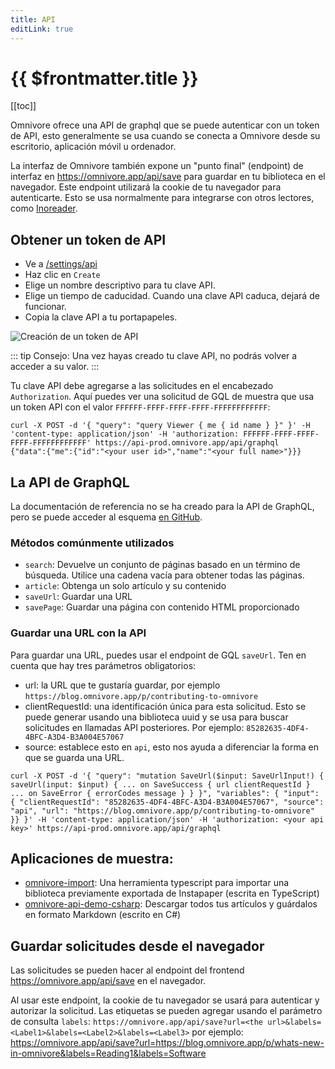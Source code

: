 ```yaml
---
title: API
editLink: true
---
```


# {{ $frontmatter.title }}

[[toc]]

Omnivore ofrece una API de graphql que se puede autenticar con un token de API, esto generalmente se usa cuando se conecta a Omnivore desde su escritorio, aplicación móvil u ordenador.

La interfaz de Omnivore también expone un "punto final" (endpoint) de interfaz en https://omnivore.app/api/save para guardar en tu biblioteca en el navegador. Este endpoint utilizará la cookie de tu navegador para autenticarte. Esto se usa normalmente para integrarse con otros lectores, como [Inoreader](https://www.inoreader.com/).

## Obtener un token de API

- Ve a [/settings/api](https://omnivore.app/settings/api)
- Haz clic en `Create`
- Elige un nombre descriptivo para tu clave API.
- Elige un tiempo de caducidad. Cuando una clave API caduca, dejará de funcionar.
- Copia la clave API a tu portapapeles.

![Creación de un token de API](./images/web-create-api-token.png)

::: tip Consejo: Una vez hayas creado tu clave API, no podrás volver a acceder a su valor.
:::

Tu clave API debe agregarse a las solicitudes en el encabezado `Authorization`. Aquí puedes ver una solicitud de GQL de muestra que usa un token API con el valor `FFFFFF-FFFF-FFFF-FFFF-FFFFFFFFFFFF`:

```
curl -X POST -d '{ "query": "query Viewer { me { id name } }" }' -H 'content-type: application/json' -H 'authorization: FFFFFF-FFFF-FFFF-FFFF-FFFFFFFFFFFF' https://api-prod.omnivore.app/api/graphql
{"data":{"me":{"id":"<your user id>","name":"<your full name>"}}}
```

## La API de GraphQL

La documentación de referencia no se ha creado para la API de GraphQL, pero se puede acceder al esquema [en GitHub](https://github.com/omnivore-app/omnivore/blob/main/packages/api/src/schema.ts).

### Métodos comúnmente utilizados

- `search`: Devuelve un conjunto de páginas basado en un término de búsqueda. Utilice una cadena vacía para obtener todas las páginas.
- `article`: Obtenga un solo artículo y su contenido
- `saveUrl`: Guardar una URL
- `savePage`: Guardar una página con contenido HTML proporcionado

### Guardar una URL con la API

Para guardar una URL, puedes usar el endpoint de GQL `saveUrl`. Ten en cuenta que hay tres parámetros obligatorios:

- url: la URL que te gustaría guardar, por ejemplo `https://blog.omnivore.app/p/contributing-to-omnivore`
- clientRequestId: una identificación única para esta solicitud. Esto se puede generar usando una biblioteca uuid y se usa para buscar solicitudes en llamadas API posteriores. Por ejemplo: `85282635-4DF4-4BFC-A3D4-B3A004E57067`
- source: establece esto en `api`, esto nos ayuda a diferenciar la forma en que se guarda una URL.

```
curl -X POST -d '{ "query": "mutation SaveUrl($input: SaveUrlInput!) { saveUrl(input: $input) { ... on SaveSuccess { url clientRequestId } ... on SaveError { errorCodes message } } }", "variables": { "input": { "clientRequestId": "85282635-4DF4-4BFC-A3D4-B3A004E57067", "source": "api", "url": "https://blog.omnivore.app/p/contributing-to-omnivore" }} }' -H 'content-type: application/json' -H 'authorization: <your api key>' https://api-prod.omnivore.app/api/graphql
```

## Aplicaciones de muestra:

- [omnivore-import](https://github.com/davidohlin/instapaper-to-omnivore-import): Una herramienta typescript para importar una biblioteca previamente exportada de Instapaper (escrita en TypeScript)
- [omnivore-api-demo-csharp](https://github.com/laurentkempe/omnivore-api-demo-csharp): Descargar todos tus artículos y guárdalos en formato Markdown (escrito en C#)

## Guardar solicitudes desde el navegador

Las solicitudes se pueden hacer al endpoint del frontend https://omnivore.app/api/save en el navegador.

Al usar este endpoint, la cookie de tu navegador se usará para autenticar y autorizar la solicitud. Las etiquetas se pueden agregar usando el parámetro de consulta `labels`: `https://omnivore.app/api/save?url=<the url>&labels=<Label1>&labels=<Label2>&labels=<Label3>` por ejemplo: https://omnivore.app/api/save?url=https://blog.omnivore.app/p/whats-new-in-omnivore&labels=Reading1&labels=Software
